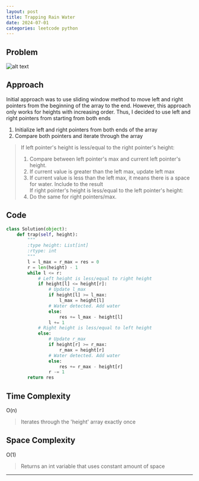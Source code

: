 ```yaml
---
layout: post
title: Trapping Rain Water
date: 2024-07-01
categories: leetcode python
---
```


## Problem
![alt text](/blog/public/img/TrappingRainWater.png)

## Approach
Initial approach was to use sliding window method to move left and right pointers from the beginning of the array to the end. However, this approach only works for heights with increasing order. Thus, I decided to use left and right pointers from starting from both ends

1. Initialize left and right pointers from both ends of the array
2. Compare both pointers and iterate through the array
> If left pointer's height is less/equal to the right pointer's height:  
> 1. Compare between left pointer's max and current left pointer's height.  
> 2. If current value is greater than the left max, update left max  
> 3. If current value is less than the left max, it means there is a space for water. Include to the result  
> If right pointer's height is less/equal to the left pointer's height:
> 1. Do the same for right pointers/max.

## Code
```python
class Solution(object):
    def trap(self, height):
        """
        :type height: List[int]
        :rtype: int
        """
        l = l_max = r_max = res = 0
        r = len(height) - 1
        while l <= r:
            # Left height is less/equal to right height
            if height[l] <= height[r]:
                # Update l_max
                if height[l] >= l_max:
                    l_max = height[l]
                # Water detected. Add water
                else:
                    res += l_max - height[l]
                l += 1
            # Right height is less/equal to left height
            else:
                # Update r_max
                if height[r] >= r_max:
                    r_max = height[r]
                # Water detected. Add water
                else:
                    res += r_max - height[r]
                r -= 1
        return res
```
## Time Complexity
O(n)
> Iterates through the 'height' array exactly once
## Space Complexity
O(1)
> Returns an int variable that uses constant amount of space

---